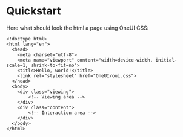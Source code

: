 # Quickstart

Here what should look the html a page using OneUI CSS:
```
<!doctype html>
<html lang="en">
  <head>
    <meta charset="utf-8">
    <meta name="viewport" content="width=device-width, initial-scale=1, shrink-to-fit=no">
    <title>Hello, world!</title>
    <link rel="stylesheet" href="OneUI/oui.css">
  </head>
  <body>
    <div class="viewing">
        <!-- Viewing area -->
    </div>
    <div class="content">
        <!-- Interaction area -->
    </div>
  </body>
</html>

```